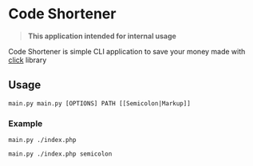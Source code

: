 # Code Shortener

> **This application intended for internal usage**

Code Shortener is simple CLI application to save your money made with [click]([44](https://github.com/pallets/click)) library

## Usage

```
main.py main.py [OPTIONS] PATH [[Semicolon|Markup]]
```

### Example

```
main.py ./index.php
```

```
main.py ./index.php semicolon
```